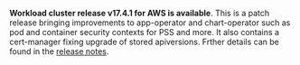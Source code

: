 **Workload cluster release v17.4.1 for AWS is available**. This is a patch release bringing improvements to app-operator and chart-operator such as pod and container security contexts for PSS and more. It also contains a cert-manager fixing upgrade of stored apiversions. Frther details can be found in the [release notes](https://docs.giantswarm.io/changes/workload-cluster-releases-aws/releases/aws-v17.4.1/).

